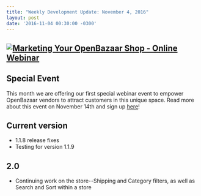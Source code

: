 ```yaml
---
title: "Weekly Development Update: November 4, 2016" 
layout: post
date: '2016-11-04 00:30:00 -0300'
---
```

        
[![Marketing Your OpenBazaar Shop - Online Webinar](Screen-Shot-2016-11-05-at-10.40.33-AM.png)](https://blog.openbazaar.org/wp-content/uploads/2016/11/Screen-Shot-2016-11-05-at-10.40.33-AM.png)
-----------------------------------------------------------------------------------------------------------------------------------------------------------------------------------------------------------------------------------------------------------------

Special Event
-------------

This month we are offering our first special webinar event to empower OpenBazaar vendors to attract customers in this unique space. Read more about this event on November 14th and sign up [here](https://blog.openbazaar.org/special-webinar-event-marketing-your-openbazaar-shop/)!

Current version
---------------

*   1.1.8 release fixes
*   Testing for version 1.1.9

2.0
---

*   Continuing work on the store--Shipping and Category filters, as well as Search and Sort within a store